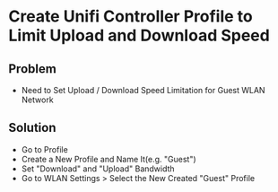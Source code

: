 # Create Unifi Controller Profile to Limit Upload and Download Speed

## Problem
* Need to Set Upload / Download Speed Limitation for Guest WLAN Network

## Solution
* Go to Profile
* Create a New Profile and Name It(e.g. "Guest")
* Set "Download" and "Upload" Bandwidth
* Go to WLAN Settings > Select the New Created "Guest" Profile
